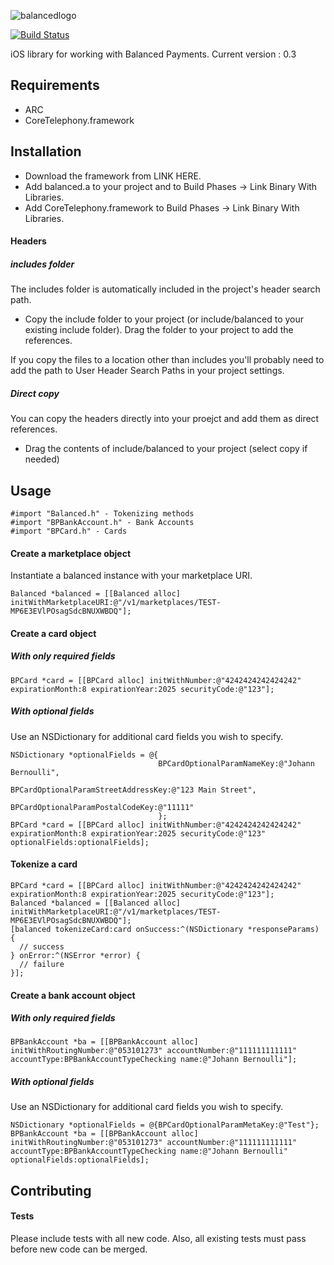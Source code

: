 ![balancedlogo](https://www.balancedpayments.com/images/homepage_logo-01.png)

[![Build Status](https://travis-ci.org/balanced/balanced-ios.png?branch=staticlib)](https://travis-ci.org/balanced/balanced-ios)

iOS library for working with Balanced Payments.
Current version : 0.3

## Requirements

- ARC
- CoreTelephony.framework

## Installation

- Download the framework from LINK HERE.
- Add balanced.a to your project and to Build Phases -> Link Binary With Libraries.
- Add CoreTelephony.framework to Build Phases -> Link Binary With Libraries.

#### Headers

##### includes folder
The includes folder is automatically included in the project's header search path.

- Copy the include folder to your project (or include/balanced to your existing include folder). Drag the folder to your project to add the references.

If you copy the files to a location other than includes you'll probably need to add the path to User Header Search Paths in your project settings.

##### Direct copy
You can copy the headers directly into your proejct and add them as direct references.
- Drag the contents of include/balanced to your project (select copy if needed)

## Usage

    #import "Balanced.h" - Tokenizing methods
    #import "BPBankAccount.h" - Bank Accounts
    #import "BPCard.h" - Cards

#### Create a marketplace object

Instantiate a balanced instance with your marketplace URI.

    Balanced *balanced = [[Balanced alloc] initWithMarketplaceURI:@"/v1/marketplaces/TEST-MP6E3EVlPOsagSdcBNUXWBDQ"];

#### Create a card object

##### With only required fields

    BPCard *card = [[BPCard alloc] initWithNumber:@"4242424242424242" expirationMonth:8 expirationYear:2025 securityCode:@"123"];

##### With optional fields

Use an NSDictionary for additional card fields you wish to specify.

    NSDictionary *optionalFields = @{
                                     BPCardOptionalParamNameKey:@"Johann Bernoulli",
                                     BPCardOptionalParamStreetAddressKey:@"123 Main Street",
                                     BPCardOptionalParamPostalCodeKey:@"11111"
                                     };
    BPCard *card = [[BPCard alloc] initWithNumber:@"4242424242424242" expirationMonth:8 expirationYear:2025 securityCode:@"123" optionalFields:optionalFields];

#### Tokenize a card

    BPCard *card = [[BPCard alloc] initWithNumber:@"4242424242424242" expirationMonth:8 expirationYear:2025 securityCode:@"123"];
    Balanced *balanced = [[Balanced alloc] initWithMarketplaceURI:@"/v1/marketplaces/TEST-MP6E3EVlPOsagSdcBNUXWBDQ"];
    [balanced tokenizeCard:card onSuccess:^(NSDictionary *responseParams) {
      // success
    } onError:^(NSError *error) {
      // failure
    }];

#### Create a bank account object

##### With only required fields

    BPBankAccount *ba = [[BPBankAccount alloc] initWithRoutingNumber:@"053101273" accountNumber:@"111111111111" accountType:BPBankAccountTypeChecking name:@"Johann Bernoulli"];

##### With optional fields

Use an NSDictionary for additional card fields you wish to specify.

    NSDictionary *optionalFields = @{BPCardOptionalParamMetaKey:@"Test"};
    BPBankAccount *ba = [[BPBankAccount alloc] initWithRoutingNumber:@"053101273" accountNumber:@"111111111111" accountType:BPBankAccountTypeChecking name:@"Johann Bernoulli" optionalFields:optionalFields];


## Contributing


#### Tests

Please include tests with all new code. Also, all existing tests must pass before new code can be merged.
